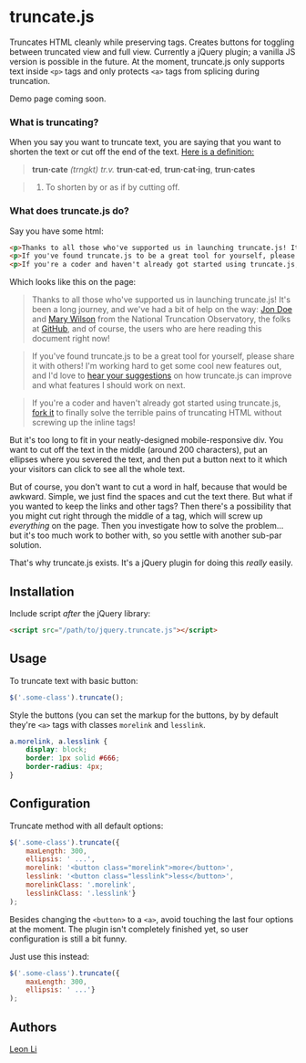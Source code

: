 # truncate.js

Truncates HTML cleanly while preserving tags. Creates buttons for toggling between truncated view and full view. Currently a jQuery plugin; a vanilla JS version is possible in the future. At the moment, truncate.js only supports text inside ```<p>``` tags and only protects ```<a>``` tags from splicing during truncation.

Demo page coming soon.

### What is truncating?

When you say you want to truncate text, you are saying that you want to shorten the text or cut off the end of the text. [Here is a definition:](http://www.thefreedictionary.com/truncate)

> **trun·cate** *(trngkt)*
> *tr.v.* **trun·cat·ed**, **trun·cat·ing**, **trun·cates**

> 1. To shorten by or as if by cutting off.

### What does truncate.js do?

Say you have some html:

```html
<p>Thanks to all those who've supported us in launching truncate.js! It's been a long journey, and we've had a bit of help on the way: <a href="http://jon.doe/">John Doe</a> and <a href="http://mary.wilson/about">Mary Wilson</a> from the National Truncation Observatory, the folks at <a href="http://github.com">GitHub</a>, and of course, the users who are here reading this document right now!</p>
<p>If you've found truncate.js to be a great tool for yourself, please share it with others! I'm working hard to get some cool new features out, and I'd love to <a href="/suggestions">hear your suggestions</a> on how truncate.js can improve and what features I should work on next.</p>
<p>If you're a coder and haven't already got started using truncate.js, <a href="https://github.com/li-cn/truncate.js/fork">fork it</a> to finally solve the terrible pains of hiding HTML while preserving tags!</p>
```

Which looks like this on the page:

> Thanks to all those who've supported us in launching truncate.js! It's been a long journey, and we've had a bit of help on the way: [Jon Doe](#) and [Mary Wilson](#) from the National Truncation Observatory, the folks at [GitHub](http://github.com), and of course, the users who are here reading this document right now!

> If you've found truncate.js to be a great tool for yourself, please share it with others! I'm working hard to get some cool new features out, and I'd love to [hear your suggestions](#) on how truncate.js can improve and what features I should work on next.

> If you're a coder and haven't already got started using truncate.js, [fork it](https://github.com/li-cn/truncate.js/fork) to finally solve the terrible pains of truncating HTML without screwing up the inline tags!

But it's too long to fit in your neatly-designed mobile-responsive div. You want to cut off the text in the middle (around 200 characters), put an ellipses where you severed the text, and then put a button next to it which your visitors can click to see all the whole text.

But of course, you don't want to cut a word in half, because that would be awkward. Simple, we just find the spaces and cut the text there. But what if you wanted to keep the links and other tags? Then there's a possibility that you might cut right through the middle of a tag, which will screw up *everything* on the page. Then you investigate how to solve the problem... but it's too much work to bother with, so you settle with another sub-par solution.

That's why truncate.js exists. It's a jQuery plugin for doing this *really* easily.

## Installation

Include script *after* the jQuery library:

```html
<script src="/path/to/jquery.truncate.js"></script>
```

## Usage

To truncate text with basic button:

```javascript
$('.some-class').truncate();
```

Style the buttons (you can set the markup for the buttons, by by default they're ```<a>``` tags with classes ``` morelink ``` and ``` lesslink ```.

```css
a.morelink, a.lesslink {
    display: block;
    border: 1px solid #666;
    border-radius: 4px;
}
```

## Configuration

Truncate method with all default options:

```javascript
$('.some-class').truncate({
    maxLength: 300,
    ellipsis: ' ...',
    morelink: '<button class="morelink">more</button>',
    lesslink: '<button class="lesslink">less</button>',
    morelinkClass: '.morelink',
    lesslinkClass: '.lesslink'}
);
```

Besides changing the ```<button>``` to a ```<a>```, avoid touching the last four options at the moment. The plugin isn't completely finished yet, so user configuration is still a bit funny.

Just use this instead:

```javascript
$('.some-class').truncate({
    maxLength: 300,
    ellipsis: ' ...'}
);
```

## Authors

[Leon Li](https://github.com/li-cn)